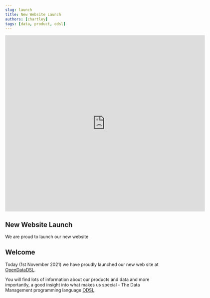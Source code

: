 ```yaml
---
slug: launch
title: New Website Launch
authors: [chartley]
tags: [data, product, odsl]
---
```


<div className="row">
  <div className="column">
    <iframe src="https://player.vimeo.com/video/639847187" width="640" height="564" frameborder="0" allow="autoplay; fullscreen" allowfullscreen></iframe>
  </div>
  <div className="column">
  <h2>New Website Launch</h2>
We are proud to launch our new website 
  </div>
</div>



<!--truncate-->

## Welcome
Today (1st November 2021) we have proudly launched our new web site at [OpenDataDSL](https://www.opendataldsl.com).

You will find lots of information about our products and data and more importantly, a good insight into what makes us special - 
The Data Management programming language [ODSL](/docs/odsl). 

